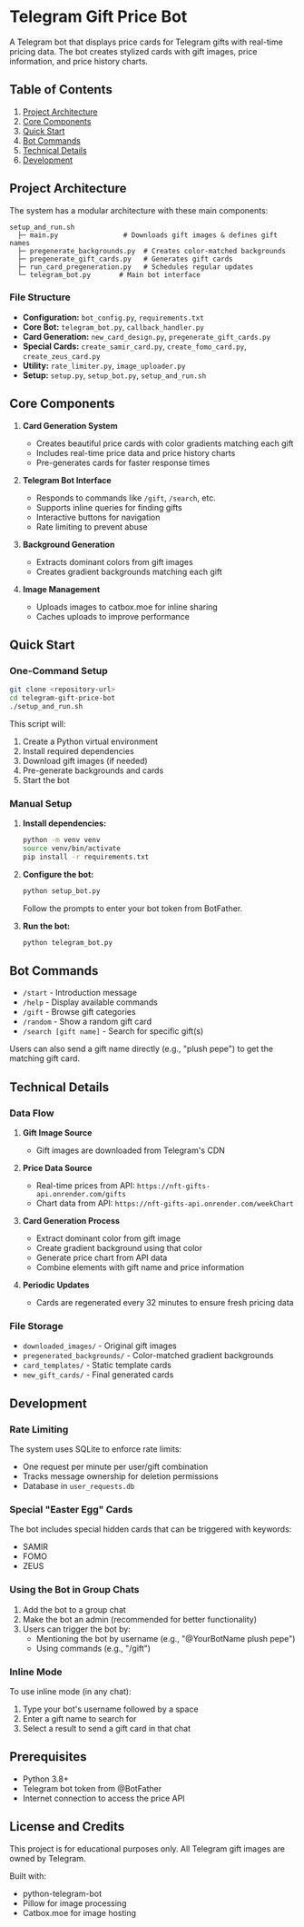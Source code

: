 # Telegram Gift Price Bot

A Telegram bot that displays price cards for Telegram gifts with real-time pricing data. The bot creates stylized cards with gift images, price information, and price history charts.

## Table of Contents
1. [Project Architecture](#project-architecture)
2. [Core Components](#core-components)
3. [Quick Start](#quick-start)
4. [Bot Commands](#bot-commands)
5. [Technical Details](#technical-details)
6. [Development](#development)

## Project Architecture

The system has a modular architecture with these main components:

```
setup_and_run.sh
  ├─ main.py                # Downloads gift images & defines gift names
  ├─ pregenerate_backgrounds.py  # Creates color-matched backgrounds
  ├─ pregenerate_gift_cards.py   # Generates gift cards
  ├─ run_card_pregeneration.py   # Schedules regular updates
  └─ telegram_bot.py       # Main bot interface
```

### File Structure

- **Configuration:** `bot_config.py`, `requirements.txt`
- **Core Bot:** `telegram_bot.py`, `callback_handler.py`
- **Card Generation:** `new_card_design.py`, `pregenerate_gift_cards.py`
- **Special Cards:** `create_samir_card.py`, `create_fomo_card.py`, `create_zeus_card.py`
- **Utility:** `rate_limiter.py`, `image_uploader.py`
- **Setup:** `setup.py`, `setup_bot.py`, `setup_and_run.sh`

## Core Components

1. **Card Generation System**
   - Creates beautiful price cards with color gradients matching each gift
   - Includes real-time price data and price history charts
   - Pre-generates cards for faster response times

2. **Telegram Bot Interface**
   - Responds to commands like `/gift`, `/search`, etc.
   - Supports inline queries for finding gifts
   - Interactive buttons for navigation
   - Rate limiting to prevent abuse

3. **Background Generation**
   - Extracts dominant colors from gift images
   - Creates gradient backgrounds matching each gift

4. **Image Management**
   - Uploads images to catbox.moe for inline sharing
   - Caches uploads to improve performance

## Quick Start

### One-Command Setup

```bash
git clone <repository-url>
cd telegram-gift-price-bot
./setup_and_run.sh
```

This script will:
1. Create a Python virtual environment
2. Install required dependencies
3. Download gift images (if needed)
4. Pre-generate backgrounds and cards
5. Start the bot

### Manual Setup

1. **Install dependencies:**
   ```bash
   python -m venv venv
   source venv/bin/activate
   pip install -r requirements.txt
   ```

2. **Configure the bot:**
   ```bash
   python setup_bot.py
   ```
   Follow the prompts to enter your bot token from BotFather.

3. **Run the bot:**
   ```bash
   python telegram_bot.py
   ```

## Bot Commands

- `/start` - Introduction message
- `/help` - Display available commands
- `/gift` - Browse gift categories
- `/random` - Show a random gift card
- `/search [gift name]` - Search for specific gift(s)

Users can also send a gift name directly (e.g., "plush pepe") to get the matching gift card.

## Technical Details

### Data Flow

1. **Gift Image Source**
   - Gift images are downloaded from Telegram's CDN

2. **Price Data Source**
   - Real-time prices from API: `https://nft-gifts-api.onrender.com/gifts`
   - Chart data from API: `https://nft-gifts-api.onrender.com/weekChart`

3. **Card Generation Process**
   - Extract dominant color from gift image
   - Create gradient background using that color
   - Generate price chart from API data
   - Combine elements with gift name and price information

4. **Periodic Updates**
   - Cards are regenerated every 32 minutes to ensure fresh pricing data

### File Storage

- `downloaded_images/` - Original gift images
- `pregenerated_backgrounds/` - Color-matched gradient backgrounds
- `card_templates/` - Static template cards 
- `new_gift_cards/` - Final generated cards

## Development

### Rate Limiting

The system uses SQLite to enforce rate limits:
- One request per minute per user/gift combination
- Tracks message ownership for deletion permissions
- Database in `user_requests.db`

### Special "Easter Egg" Cards

The bot includes special hidden cards that can be triggered with keywords:
- SAMIR
- FOMO
- ZEUS

### Using the Bot in Group Chats

1. Add the bot to a group chat
2. Make the bot an admin (recommended for better functionality)
3. Users can trigger the bot by:
   - Mentioning the bot by username (e.g., "@YourBotName plush pepe")
   - Using commands (e.g., "/gift")

### Inline Mode

To use inline mode (in any chat):
1. Type your bot's username followed by a space
2. Enter a gift name to search for
3. Select a result to send a gift card in that chat

## Prerequisites

- Python 3.8+
- Telegram bot token from @BotFather
- Internet connection to access the price API

## License and Credits

This project is for educational purposes only. All Telegram gift images are owned by Telegram.

Built with:
- python-telegram-bot
- Pillow for image processing
- Catbox.moe for image hosting 